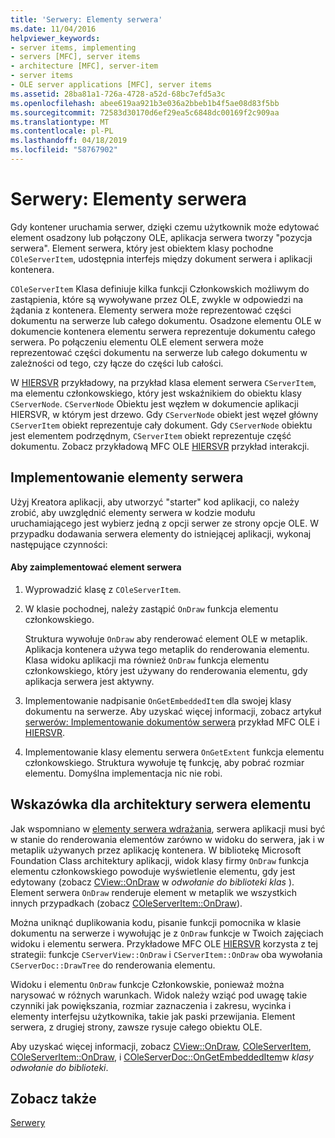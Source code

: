 ```yaml
---
title: 'Serwery: Elementy serwera'
ms.date: 11/04/2016
helpviewer_keywords:
- server items, implementing
- servers [MFC], server items
- architecture [MFC], server-item
- server items
- OLE server applications [MFC], server items
ms.assetid: 28ba81a1-726a-4728-a52d-68bc7efd5a3c
ms.openlocfilehash: abee619aa921b3e036a2bbeb1b4f5ae08d83f5bb
ms.sourcegitcommit: 72583d30170d6ef29ea5c6848dc00169f2c909aa
ms.translationtype: MT
ms.contentlocale: pl-PL
ms.lasthandoff: 04/18/2019
ms.locfileid: "58767902"
---
```

# <a name="servers-server-items"></a>Serwery: Elementy serwera

Gdy kontener uruchamia serwer, dzięki czemu użytkownik może edytować element osadzony lub połączony OLE, aplikacja serwera tworzy "pozycja serwera". Element serwera, który jest obiektem klasy pochodne `COleServerItem`, udostępnia interfejs między dokument serwera i aplikacji kontenera.

`COleServerItem` Klasa definiuje kilka funkcji Członkowskich możliwym do zastąpienia, które są wywoływane przez OLE, zwykle w odpowiedzi na żądania z kontenera. Elementy serwera może reprezentować części dokumentu na serwerze lub całego dokumentu. Osadzone elementu OLE w dokumencie kontenera elementu serwera reprezentuje dokumentu całego serwera. Po połączeniu elementu OLE element serwera może reprezentować części dokumentu na serwerze lub całego dokumentu w zależności od tego, czy łącze do części lub całości.

W [HIERSVR](../overview/visual-cpp-samples.md) przykładowy, na przykład klasa element serwera `CServerItem`, ma elementu członkowskiego, który jest wskaźnikiem do obiektu klasy `CServerNode`. `CServerNode` Obiektu jest węzłem w dokumencie aplikacji HIERSVR, w którym jest drzewo. Gdy `CServerNode` obiekt jest węzeł główny `CServerItem` obiekt reprezentuje cały dokument. Gdy `CServerNode` obiektu jest elementem podrzędnym, `CServerItem` obiekt reprezentuje część dokumentu. Zobacz przykładową MFC OLE [HIERSVR](../overview/visual-cpp-samples.md) przykład interakcji.

##  <a name="_core_implementing_server_items"></a> Implementowanie elementy serwera

Użyj Kreatora aplikacji, aby utworzyć "starter" kod aplikacji, co należy zrobić, aby uwzględnić elementy serwera w kodzie modułu uruchamiającego jest wybierz jedną z opcji serwer ze strony opcje OLE. W przypadku dodawania serwera elementy do istniejącej aplikacji, wykonaj następujące czynności:

#### <a name="to-implement-a-server-item"></a>Aby zaimplementować element serwera

1. Wyprowadzić klasę z `COleServerItem`.

1. W klasie pochodnej, należy zastąpić `OnDraw` funkcja elementu członkowskiego.

   Struktura wywołuje `OnDraw` aby renderować element OLE w metaplik. Aplikacja kontenera używa tego metaplik do renderowania elementu. Klasa widoku aplikacji ma również `OnDraw` funkcja elementu członkowskiego, który jest używany do renderowania elementu, gdy aplikacja serwera jest aktywny.

1. Implementowanie nadpisanie `OnGetEmbeddedItem` dla swojej klasy dokumentu na serwerze. Aby uzyskać więcej informacji, zobacz artykuł [serwerów: Implementowanie dokumentów serwera](../mfc/servers-implementing-server-documents.md) przykład MFC OLE i [HIERSVR](../overview/visual-cpp-samples.md).

1. Implementowanie klasy elementu serwera `OnGetExtent` funkcja elementu członkowskiego. Struktura wywołuje tę funkcję, aby pobrać rozmiar elementu. Domyślna implementacja nic nie robi.

##  <a name="_core_a_tip_for_server.2d.item_architecture"></a> Wskazówka dla architektury serwera elementu

Jak wspomniano w [elementy serwera wdrażania](#_core_implementing_server_items), serwera aplikacji musi być w stanie do renderowania elementów zarówno w widoku do serwera, jak i w metaplik używanych przez aplikację kontenera. W bibliotekę Microsoft Foundation Class architektury aplikacji, widok klasy firmy `OnDraw` funkcja elementu członkowskiego powoduje wyświetlenie elementu, gdy jest edytowany (zobacz [CView::OnDraw](../mfc/reference/cview-class.md#ondraw) w *odwołanie do biblioteki klas* ). Element serwera `OnDraw` renderuje element w metaplik we wszystkich innych przypadkach (zobacz [COleServerItem::OnDraw](../mfc/reference/coleserveritem-class.md#ondraw)).

Można uniknąć duplikowania kodu, pisanie funkcji pomocnika w klasie dokumentu na serwerze i wywołując je z `OnDraw` funkcje w Twoich zajęciach widoku i elementu serwera. Przykładowe MFC OLE [HIERSVR](../overview/visual-cpp-samples.md) korzysta z tej strategii: funkcje `CServerView::OnDraw` i `CServerItem::OnDraw` oba wywołania `CServerDoc::DrawTree` do renderowania elementu.

Widoku i elementu `OnDraw` funkcje Członkowskie, ponieważ można narysować w różnych warunkach. Widok należy wziąć pod uwagę takie czynniki jak powiększania, rozmiar zaznaczenia i zakresu, wycinka i elementy interfejsu użytkownika, takie jak paski przewijania. Element serwera, z drugiej strony, zawsze rysuje całego obiektu OLE.

Aby uzyskać więcej informacji, zobacz [CView::OnDraw](../mfc/reference/cview-class.md#ondraw), [COleServerItem](../mfc/reference/coleserveritem-class.md), [COleServerItem::OnDraw](../mfc/reference/coleserveritem-class.md#ondraw), i [COleServerDoc::OnGetEmbeddedItem](../mfc/reference/coleserverdoc-class.md#ongetembeddeditem)w *klasy odwołanie do biblioteki*.

## <a name="see-also"></a>Zobacz także

[Serwery](../mfc/servers.md)
